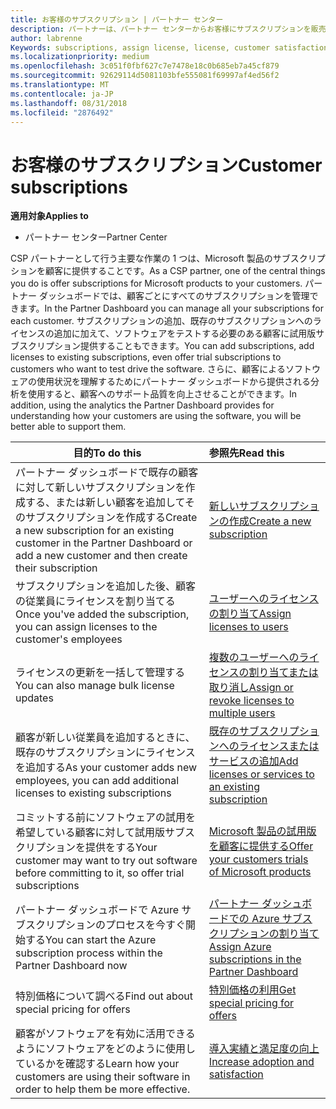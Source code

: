```yaml
---
title: お客様のサブスクリプション | パートナー センター
description: パートナーは、パートナー センターからお客様にサブスクリプションを販売し、お客様を管理できます。
author: labrenne
Keywords: subscriptions, assign license, license, customer satisfaction, Azure subscriptions
ms.localizationpriority: medium
ms.openlocfilehash: 3c051f0fbf627c7e7478e18c0b685eb7a45cf879
ms.sourcegitcommit: 92629114d5081103bfe555081f69997af4ed56f2
ms.translationtype: MT
ms.contentlocale: ja-JP
ms.lasthandoff: 08/31/2018
ms.locfileid: "2876492"
---
```

# <a name="customer-subscriptions"></a><span data-ttu-id="6b7bb-103">お客様のサブスクリプション</span><span class="sxs-lookup"><span data-stu-id="6b7bb-103">Customer subscriptions</span></span>

**<span data-ttu-id="6b7bb-104">適用対象</span><span class="sxs-lookup"><span data-stu-id="6b7bb-104">Applies to</span></span>**

-  <span data-ttu-id="6b7bb-105">パートナー センター</span><span class="sxs-lookup"><span data-stu-id="6b7bb-105">Partner Center</span></span>

<span data-ttu-id="6b7bb-106">CSP パートナーとして行う主要な作業の 1 つは、Microsoft 製品のサブスクリプションを顧客に提供することです。</span><span class="sxs-lookup"><span data-stu-id="6b7bb-106">As a CSP partner, one of the central things you do is offer subscriptions for Microsoft products to your customers.</span></span> <span data-ttu-id="6b7bb-107">パートナー ダッシュボードでは、顧客ごとにすべてのサブスクリプションを管理できます。</span><span class="sxs-lookup"><span data-stu-id="6b7bb-107">In the Partner Dashboard you can manage all your subscriptions for each customer.</span></span> <span data-ttu-id="6b7bb-108">サブスクリプションの追加、既存のサブスクリプションへのライセンスの追加に加えて、ソフトウェアをテストする必要のある顧客に試用版サブスクリプション提供することもできます。</span><span class="sxs-lookup"><span data-stu-id="6b7bb-108">You can add subscriptions, add licenses to existing subscriptions, even offer trial subscriptions to customers who want to test drive the software.</span></span> <span data-ttu-id="6b7bb-109">さらに、顧客によるソフトウェアの使用状況を理解するためにパートナー ダッシュボードから提供される分析を使用すると、顧客へのサポート品質を向上させることができます。</span><span class="sxs-lookup"><span data-stu-id="6b7bb-109">In addition, using the analytics the Partner Dashboard provides for understanding how your customers are using the software, you will be better able to support them.</span></span>

|**<span data-ttu-id="6b7bb-110">目的</span><span class="sxs-lookup"><span data-stu-id="6b7bb-110">To do this</span></span>**   |**<span data-ttu-id="6b7bb-111">参照先</span><span class="sxs-lookup"><span data-stu-id="6b7bb-111">Read this</span></span>**   |
|----------------------|:----------------------|
|<span data-ttu-id="6b7bb-112">パートナー ダッシュボードで既存の顧客に対して新しいサブスクリプションを作成する、または新しい顧客を追加してそのサブスクリプションを作成する</span><span class="sxs-lookup"><span data-stu-id="6b7bb-112">Create a new subscription for an existing customer in the Partner Dashboard or add a new customer and then create their subscription</span></span>|[<span data-ttu-id="6b7bb-113">新しいサブスクリプションの作成</span><span class="sxs-lookup"><span data-stu-id="6b7bb-113">Create a new subscription</span></span>](create-a-new-subscription.md)|
|<span data-ttu-id="6b7bb-114">サブスクリプションを追加した後、顧客の従業員にライセンスを割り当てる</span><span class="sxs-lookup"><span data-stu-id="6b7bb-114">Once you've added the subscription, you can assign licenses to the customer's employees</span></span>  |[<span data-ttu-id="6b7bb-115">ユーザーへのライセンスの割り当て</span><span class="sxs-lookup"><span data-stu-id="6b7bb-115">Assign licenses to users</span></span>](assign-licenses-to-users.md)|
|<span data-ttu-id="6b7bb-116">ライセンスの更新を一括して管理する</span><span class="sxs-lookup"><span data-stu-id="6b7bb-116">You can also manage bulk license updates</span></span>   |[<span data-ttu-id="6b7bb-117">複数のユーザーへのライセンスの割り当てまたは取り消し</span><span class="sxs-lookup"><span data-stu-id="6b7bb-117">Assign or revoke licenses to multiple users</span></span>](bulk-license-provisioning-for-multiple-users.md)|
|<span data-ttu-id="6b7bb-118">顧客が新しい従業員を追加するときに、既存のサブスクリプションにライセンスを追加する</span><span class="sxs-lookup"><span data-stu-id="6b7bb-118">As your customer adds new employees, you can add additional licenses to existing subscriptions</span></span>   |[<span data-ttu-id="6b7bb-119">既存のサブスクリプションへのライセンスまたはサービスの追加</span><span class="sxs-lookup"><span data-stu-id="6b7bb-119">Add licenses or services to an existing subscription</span></span>](add-licenses-or-services-to-an-existing-subscription.md)|
|<span data-ttu-id="6b7bb-120">コミットする前にソフトウェアの試用を希望している顧客に対して試用版サブスクリプションを提供をする</span><span class="sxs-lookup"><span data-stu-id="6b7bb-120">Your customer may want to try out software before committing to it, so offer trial subscriptions</span></span>    |[<span data-ttu-id="6b7bb-121">Microsoft 製品の試用版を顧客に提供する</span><span class="sxs-lookup"><span data-stu-id="6b7bb-121">Offer your customers trials of Microsoft products</span></span>](offer-your-customers-trials-of-microsoft-products.md)|
|<span data-ttu-id="6b7bb-122">パートナー ダッシュボードで Azure サブスクリプションのプロセスを今すぐ開始する</span><span class="sxs-lookup"><span data-stu-id="6b7bb-122">You can start the Azure subscription process within the Partner Dashboard now</span></span>   |[<span data-ttu-id="6b7bb-123">パートナー ダッシュボードでの Azure サブスクリプションの割り当て</span><span class="sxs-lookup"><span data-stu-id="6b7bb-123">Assign Azure subscriptions in the Partner Dashboard</span></span>](assign-azure-subscriptions.md)|
|<span data-ttu-id="6b7bb-124">特別価格について調べる</span><span class="sxs-lookup"><span data-stu-id="6b7bb-124">Find out about special pricing for offers</span></span>   |[<span data-ttu-id="6b7bb-125">特別価格の利用</span><span class="sxs-lookup"><span data-stu-id="6b7bb-125">Get special pricing for offers</span></span>](get-special-pricing-for-offers.md)|
|<span data-ttu-id="6b7bb-126">顧客がソフトウェアを有効に活用できるようにソフトウェアをどのように使用しているかを確認する</span><span class="sxs-lookup"><span data-stu-id="6b7bb-126">Learn how your customers are using their software in order to help them be more effective.</span></span>   | [<span data-ttu-id="6b7bb-127">導入実績と満足度の向上</span><span class="sxs-lookup"><span data-stu-id="6b7bb-127">Increase adoption and satisfaction</span></span>](increasing-adoption-and-satisfaction.md)   | 

































 

 




